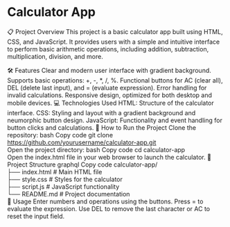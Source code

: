 # Calculator App
📋 Project Overview
This project is a basic calculator app built using HTML, CSS, and JavaScript. It provides users with a simple and intuitive interface to perform basic arithmetic operations, including addition, subtraction, multiplication, division, and more.

🛠️ Features
Clear and modern user interface with gradient background.
Supports basic operations: +, -, *, /, %.
Functional buttons for AC (clear all), DEL (delete last input), and = (evaluate expression).
Error handling for invalid calculations.
Responsive design, optimized for both desktop and mobile devices.
💻 Technologies Used
HTML: Structure of the calculator interface.
CSS: Styling and layout with a gradient background and neumorphic button design.
JavaScript: Functionality and event handling for button clicks and calculations.
🚀 How to Run the Project
Clone the repository:
bash
Copy code
git clone https://github.com/yourusername/calculator-app.git  
Open the project directory:
bash
Copy code
cd calculator-app  
Open the index.html file in your web browser to launch the calculator.
📂 Project Structure
graphql
Copy code
calculator-app/  
├── index.html       # Main HTML file  
├── style.css        # Styles for the calculator  
├── script.js        # JavaScript functionality  
└── README.md        # Project documentation  
📝 Usage
Enter numbers and operations using the buttons.
Press = to evaluate the expression.
Use DEL to remove the last character or AC to reset the input field.
